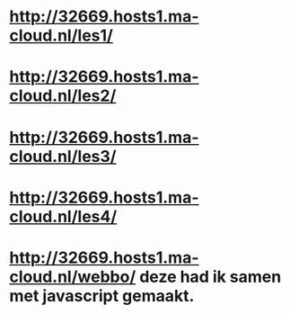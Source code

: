 # http://32669.hosts1.ma-cloud.nl/les1/
# http://32669.hosts1.ma-cloud.nl/les2/
# http://32669.hosts1.ma-cloud.nl/les3/
# http://32669.hosts1.ma-cloud.nl/les4/
# http://32669.hosts1.ma-cloud.nl/webbo/    deze had ik samen met javascript gemaakt.
